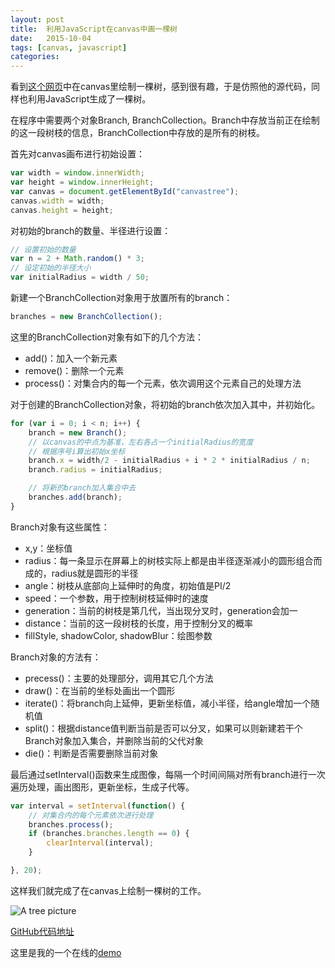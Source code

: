 ```yaml
---
layout: post
title:  利用JavaScript在canvas中画一棵树
date:   2015-10-04
tags: [canvas, javascript]
categories: 
---
```


看到[这个网页](http://kennethjorgensen.com/blog/2014/canvas-trees)中在canvas里绘制一棵树，感到很有趣，于是仿照他的源代码，同样也利用JavaScript生成了一棵树。

在程序中需要两个对象Branch, BranchCollection。Branch中存放当前正在绘制的这一段树枝的信息，BranchCollection中存放的是所有的树枝。

首先对canvas画布进行初始设置：
    
```javascript
var width = window.innerWidth;
var height = window.innerHeight;
var canvas = document.getElementById("canvastree");
canvas.width = width;
canvas.height = height;
```

对初始的branch的数量、半径进行设置：

```javascript
// 设置初始的数量
var n = 2 + Math.random() * 3;
// 设定初始的半径大小
var initialRadius = width / 50;
```

新建一个BranchCollection对象用于放置所有的branch：

```javascript
branches = new BranchCollection();
```

<!-- more -->

这里的BranchCollection对象有如下的几个方法：

- add()：加入一个新元素
- remove()：删除一个元素
- process()：对集合内的每一个元素，依次调用这个元素自己的处理方法

对于创建的BranchCollection对象，将初始的branch依次加入其中，并初始化。

```javascript
for (var i = 0; i < n; i++) {
    branch = new Branch();
    // 以canvas的中点为基准，左右各占一个initialRadius的宽度
    // 根据序号i算出初始x坐标
    branch.x = width/2 - initialRadius + i * 2 * initialRadius / n;
    branch.radius = initialRadius;

    // 将新的branch加入集合中去
    branches.add(branch);
}
```

Branch对象有这些属性：

- x,y：坐标值
- radius：每一条显示在屏幕上的树枝实际上都是由半径逐渐减小的圆形组合而成的，radius就是圆形的半径
- angle：树枝从底部向上延伸时的角度，初始值是PI/2
- speed：一个参数，用于控制树枝延伸时的速度
- generation：当前的树枝是第几代，当出现分叉时，generation会加一
- distance：当前的这一段树枝的长度，用于控制分叉的概率
- fillStyle, shadowColor, shadowBlur：绘图参数

Branch对象的方法有：

- precess()：主要的处理部分，调用其它几个方法
- draw()：在当前的坐标处画出一个圆形
- iterate()：将branch向上延伸，更新坐标值，减小半径，给angle增加一个随机值
- split()：根据distance值判断当前是否可以分叉，如果可以则新建若干个Branch对象加入集合，并删除当前的父代对象
- die()：判断是否需要删除当前对象

最后通过setInterval()函数来生成图像，每隔一个时间间隔对所有branch进行一次遍历处理，画出图形，更新坐标，生成子代等。

```javascript
var interval = setInterval(function() {
    // 对集合内的每个元素依次进行处理
    branches.process();
    if (branches.branches.length == 0) {
        clearInterval(interval);
    }

}, 20);
```

这样我们就完成了在canvas上绘制一棵树的工作。

![A tree picture](https://raw.githubusercontent.com/noiron/canvas-trees/master/image/tree.png)

[GitHub代码地址](https://github.com/noiron/canvas-trees)

这里是我的一个在线的[demo](http://noiron.github.io/canvas-trees)

